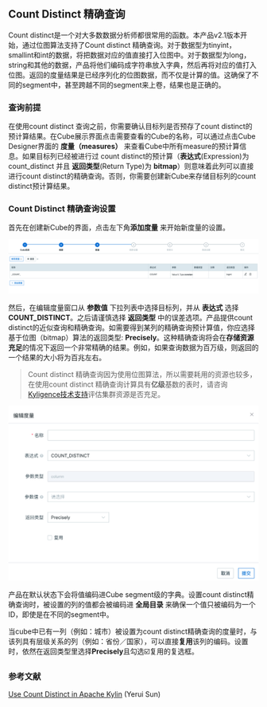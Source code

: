 ## Count Distinct 精确查询

Count distinct是一个对大多数数据分析师都很常用的函数。本产品v2.1版本开始，通过位图算法支持了Count distinct 精确查询。对于数据型为tinyint， smallint和int的数据，将把数据对应的值直接打入位图中。对于数据型为long，string和其他的数据，产品将他们编码成字符串放入字典，然后再将对应的值打入位图。返回的度量结果是已经序列化的位图数据，而不仅是计算的值。这确保了不同的segment中，甚至跨越不同的segment来上卷，结果也是正确的。

### 查询前提

在使用count distinct 查询之前，你需要确认目标列是否预存了count distinct的预计算结果。在Cube展示界面点击需要查看的Cube的名称，可以通过点击Cube Designer界面的 **度量（measures）** 来查看Cube中所有measure的预计算信息。如果目标列已经被进行过 count distinct的预计算（**表达式**(Expression)为count_distinct 并且 **返回类型**(Return Type)为 **bitmap**）则意味着此列可以直接进行count distinct的精确查询。否则，你需要创建新Cube来存储目标列的count distinct预计算结果。

### Count Distinct 精确查询设置 

首先在创建新Cube的界面，点击左下角**添加度量** 来开始新度量的设置。

![](images/count_distinct_pre/CountDistinctPre_cn_add.png)



然后，在编辑度量窗口从 **参数值** 下拉列表中选择目标列，并从 **表达式** 选择 **COUNT_DISTINCT**。之后请谨慎选择 **返回类型** 中的误差选项。产品提供count distinct的近似查询和精确查询。如需要得到某列的精确查询预计算值，你应选择基于位图（bitmap）算法的返回类型: **Precisely**。这种精确查询将会在**存储资源充足**的情况下返回一个非常精确的结果。例如，如果查询数据为百万级，则返回的一个结果的大小将为百兆左右。

> Count distinct 精确查询因为使用位图算法，所以需要耗用的资源也较多，在使用count distinct 精确查询计算具有**亿级**基数的表时，请咨询[Kyligence技术支持](../../introduction/get_support.cn.md)评估集群资源是否充足。

![](images/count_distinct_pre/CountDistinctPre_cn_edit.png)

产品在默认状态下会将值编码进Cube segment级的字典。设置count distinct精确查询时，被设置的列的值都会被编码进 **全局目录** 来确保一个值只被编码为一个ID，即使是在不同的segment中。

当cube中已有一列（例如：城市）被设置为count distinct精确查询的度量时，与该列具有层级关系的列（例如：省份／国家），可以直接**复用**该列的编码。设置时，依然在返回类型里选择**Precisely**且勾选☑️复用的复选框。



### 参考文献

[Use Count Distinct in Apache Kylin](http://kylin.apache.org/blog/2016/08/01/count-distinct-in-kylin/) (Yerui Sun)

